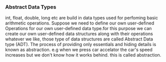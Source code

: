 ### Abstract Data Types
int, float, double, long etc are build in data types used for perfoming basic arithmetic operations.
Suppose we need to define our own user-defined Operations for our own user-defined data type.for this purpose
we can create our own user-defined data structures along with their operations whatever we like, those type of 
data structures  are called Abstract Data type (ADT).
The process of providing only essentials and hiding details is known as abstraction. e.g when we press car accelator
the car's speed increases but we don't know how it works behind. this is called abstraction.
